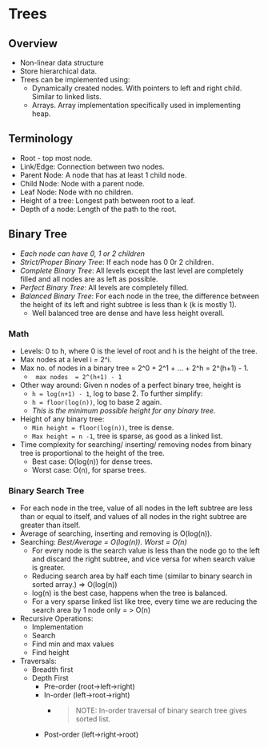 # Trees

## Overview
- Non-linear data structure
- Store hierarchical data.
- Trees can be implemented using: 
    - Dynamically created nodes. With pointers to left and right child. Similar to linked lists.
    - Arrays. Array implementation specifically used in implementing heap.

## Terminology
- Root - top most node.
- Link/Edge: Connection between two nodes.
- Parent Node: A node that has at least 1 child node.
- Child Node: Node with a parent node.
- Leaf Node: Node with no children.
- Height of a tree: Longest path between root to a leaf. 
- Depth of a node: Length of the path to the root.

## Binary Tree
- _Each node can have 0, 1 or 2 children_
- _Strict/Proper Binary Tree_: If each node has 0 0r 2 children.
- _Complete Binary Tree_: All levels except the last level are completely filled and all nodes are as left as possible. 
- _Perfect Binary Tree_: All levels are completely filled.
- _Balanced Binary Tree_: For each node in the tree, the difference between the height of its left and right subtree is less than k (k is mostly 1).
    - Well balanced tree are dense and have less height overall.
### Math
- Levels: 0 to h, where 0 is the level of root and h is the height of the tree.
- Max nodes at a level i = 2^i.
- Max no. of nodes in a binary tree = 2^0 + 2^1 + ... + 2^h = 2^(h+1) - 1.
    - ` max nodes  = 2^(h+1) - 1`
- Other way around: Given n nodes of a perfect binary tree, height is
    - `h = log(n+1) - 1`, log to base 2. To further simplify:
    - `h = floor(log(n))`, log to base 2 again.
    - _This is the minimum possible height for  any binary tree._
- Height of any binary tree:
    - `Min height = floor(log(n))`, tree is dense.
    - `Max height = n -1`, tree is sparse, as good as a linked list.
- Time complexity for searching/ inserting/ removing nodes from binary tree  is proportional to the height of the tree.
    - Best case: O(log(n)) for dense trees.
    - Worst case: O(n), for sparse trees.

### Binary Search Tree
- For each node in the tree, value of all nodes in the left subtree are less than or equal to itself, and values of all nodes in the right subtree are greater than itself.
- Average of searching, inserting and removing is O(log(n)).
- Searching: _Best/Average = O(log(n)). Worst = O(n)_
    - For every node is the search value is less than the node go to the left and discard the right subtree, and vice versa for when search value is greater. 
    - Reducing search area by half each time (similar to binary search in sorted array.) => O(log(n))
    - log(n) is the best case, happens when the tree is balanced. 
    - For a very sparse linked list like tree, every time we are reducing the search area by 1 node only = > O(n)
- Recursive Operations:
    - Implementation
    - Search
    - Find min and max values
    - Find height
- Traversals:
    - Breadth first
    - Depth First
        - Pre-order (root->left->right)
        - In-order (left->root->right)
            - >NOTE: In-order traversal of binary search tree gives sorted list.
        - Post-order (left->right->root)






